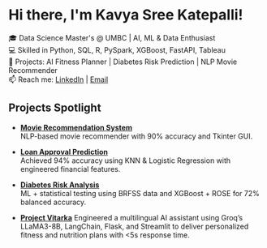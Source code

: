 # Hi there, I'm Kavya Sree Katepalli!

🎓 Data Science Master's @ UMBC | AI, ML & Data Enthusiast  
💻 Skilled in Python, SQL, R, PySpark, XGBoost, FastAPI, Tableau  
🚀 Projects: AI Fitness Planner | Diabetes Risk Prediction | NLP Movie Recommender  
📫 Reach me: [LinkedIn](https://linkedin.com/in/kavya-sree-katepalli) | [Email](mailto:kavyasreekatepalli@gmail.com)

## Projects Spotlight

- **[Movie Recommendation System](https://github.com/kavyasree0801/Movie-Recommendation-system)**  
  NLP-based movie recommender with 90% accuracy and Tkinter GUI.

- **[Loan Approval Prediction](https://github.com/kavyasree0801/Loan-Approval-Prediction-)**  
  Achieved 94% accuracy using KNN & Logistic Regression with engineered financial features.

- **[Diabetes Risk Analysis](https://github.com/kavyasree0801/Diabetes-Risk-Analysis)**  
  ML + statistical testing using BRFSS data and XGBoost + ROSE for 72% balanced accuracy.

- **[Project Vitarka](https://github.com/kavyasree0801/vitarka-ai-fitness-planner)**
  Engineered a multilingual AI assistant using Groq’s LLaMA3-8B, LangChain, Flask, and Streamlit to deliver personalized fitness and nutrition plans with <5s response time.
